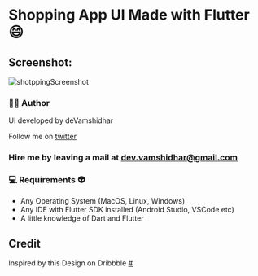# Shopping App UI Made with Flutter :smile:  

## Screenshot:

![shotppingScreenshot](https://user-images.githubusercontent.com/70679200/110890967-04073600-8317-11eb-9bb1-07c2cef79fc0.png)

 ### 👨‍💻  Author

UI developed by deVamshidhar

Follow me on [twitter](https://twitter.com/vamshidhar_dev)

### Hire me by leaving a mail at dev.vamshidhar@gmail.com

### 💻  Requirements :alien:

* Any Operating System (MacOS, Linux, Windows)
* Any IDE with Flutter SDK installed (Android Studio, VSCode etc)
* A little knowledge of Dart and Flutter




## Credit

Inspired by this Design on Dribbble [#](https://dribbble.com/shots/14524326-Shopping-App?utm_source=Clipboard_Shot&utm_campaign=D-studio&utm_content=Shopping%20App&utm_medium=Social_Share)
